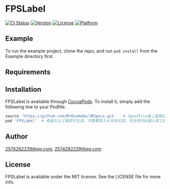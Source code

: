 # FPSLabel

[![CI Status](https://img.shields.io/travis/2574282239@qq.com/FPSLabel.svg?style=flat)](https://travis-ci.org/2574282239@qq.com/FPSLabel)
[![Version](https://img.shields.io/cocoapods/v/FPSLabel.svg?style=flat)](https://cocoapods.org/pods/FPSLabel)
[![License](https://img.shields.io/cocoapods/l/FPSLabel.svg?style=flat)](https://cocoapods.org/pods/FPSLabel)
[![Platform](https://img.shields.io/cocoapods/p/FPSLabel.svg?style=flat)](https://cocoapods.org/pods/FPSLabel)

## Example

To run the example project, clone the repo, and run `pod install` from the Example directory first.

## Requirements

## Installation

FPSLabel is available through [CocoaPods](https://cocoapods.org). To install
it, simply add the following line to your Podfile:

```ruby
source 'https://github.com/MrQiuHaHa/JRSpecs.git'   # 在podfile最上面指定源
pod 'FPSLabel'  # 直接引入工程即可生效，不需要导入头文件实现，无任何代码侵入原工程
```

## Author

2574282239@qq.com, 2574282239@qq.com

## License

FPSLabel is available under the MIT license. See the LICENSE file for more info.
